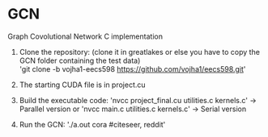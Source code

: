 # GCN
Graph Covolutional Network C implementation

1) Clone the repository: (clone it in greatlakes or else you have to copy the GCN folder containing the test data)                     
'git clone -b vojha1-eecs598 https://github.com/vojha1/eecs598.git'

2) The starting CUDA file is in project.cu

3) Build the executable code:
'nvcc project_final.cu utilities.c kernels.c' -> Parallel version
         or 
'nvcc main.c utilities.c kernels.c' -> Serial version

5) Run the GCN:
'./a.out cora #citeseer, reddit'


